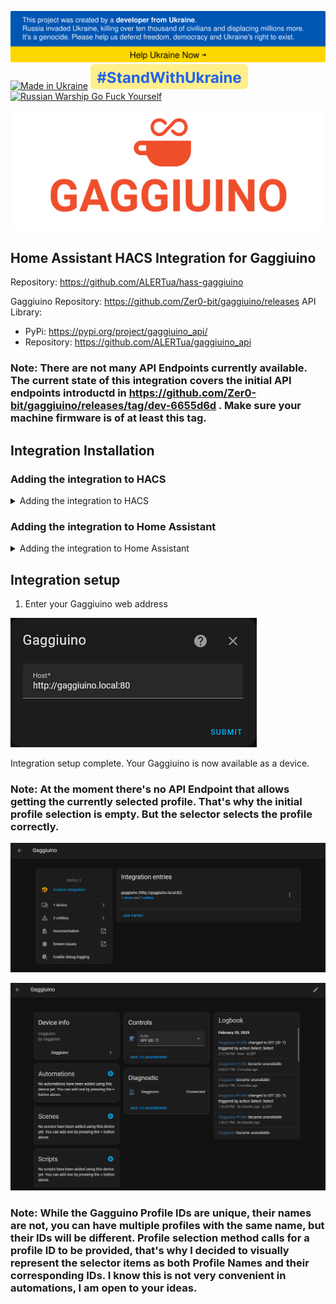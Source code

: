 [![Stand With Ukraine](https://raw.githubusercontent.com/vshymanskyy/StandWithUkraine/main/banner-direct-single.svg)](https://stand-with-ukraine.pp.ua)
[![Made in Ukraine](https://img.shields.io/badge/made_in-Ukraine-ffd700.svg?labelColor=0057b7)](https://stand-with-ukraine.pp.ua)
[![Stand With Ukraine](https://raw.githubusercontent.com/vshymanskyy/StandWithUkraine/main/badges/StandWithUkraine.svg)](https://stand-with-ukraine.pp.ua)
[![Russian Warship Go Fuck Yourself](https://raw.githubusercontent.com/vshymanskyy/StandWithUkraine/main/badges/RussianWarship.svg)](https://stand-with-ukraine.pp.ua)

![](/icons/logo.png)

Home Assistant HACS Integration for Gaggiuino
---------------------------
Repository: https://github.com/ALERTua/hass-gaggiuino

Gaggiuino Repository: https://github.com/Zer0-bit/gaggiuino/releases
API Library:
- PyPi: https://pypi.org/project/gaggiuino_api/
- Repository: https://github.com/ALERTua/gaggiuino_api

### Note: There are not many API Endpoints currently available. The current state of this integration covers the initial API endpoints introductd in https://github.com/Zer0-bit/gaggiuino/releases/tag/dev-6655d6d . Make sure your machine firmware is of at least this tag.

## Integration Installation

### Adding the integration to HACS
<details><summary> Adding the integration to HACS </summary>

1. Add HACS Custom Repository for this project

![img](/media/15_HACS_add_repo.png)

2. The integration can now be found in the HACS Community Store

![img](/media/16_HACS_repo_added.png)

3. Open the integration in the HACS Community Store
and download it using the corresponding button in the lower right corner.

![img](/media/17_HACS_select_repo.png)

4. Restart your Home Assistant

</details>

### Adding the integration to Home Assistant

<details><summary> Adding the integration to Home Assistant </summary>

5. Open your Settings→Devices&Services, press Add Integration button in the lower right corner,
search for this integration, and select it.

![img](/media/25_add_integration.png)

</details>

## Integration setup

1. Enter your Gaggiuino web address

![img](/media/26_config_flow.png)

Integration setup complete. Your Gaggiuino is now available as a device.

### Note: At the moment there's no API Endpoint that allows getting the currently selected profile. That's why the initial profile selection is empty. But the selector selects the profile correctly.

![img](/media/35_integration_entries.png)

![img](/media/45_integration_device.png)

### Note: While the Gagguino Profile IDs are unique, their names are not, you can have multiple profiles with the same name, but their IDs will be different. Profile selection method calls for a profile ID to be provided, that's why I decided to visually represent the selector items as both Profile Names and their corresponding IDs. I know this is not very convenient in automations, I am open to your ideas.
